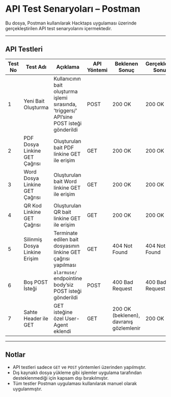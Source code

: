 #  API Test Senaryoları – Postman

Bu dosya, Postman kullanılarak Hacktaps uygulaması üzerinde gerçekleştirilen API test senaryolarını içermektedir.

---

## API Testleri 

| Test No | Test Adı | Açıklama | API Yöntemi | Beklenen Sonuç | Gerçekleşen Sonuç | Durum |
|---------|----------|----------|-------------|----------------|--------------------|--------|
| 1 | Yeni Bait Oluşturma | Kullanıcının bait oluşturma işlemi sırasında, 'triggers/' API’sine POST isteği gönderildi| POST | 200 OK | 200 OK | ✅ |
| 2 | PDF Dosya Linkine GET Çağrısı | Oluşturulan bait PDF linkine GET ile erişim | GET | 200 OK | 200 OK | ✅ |
| 3 | Word Dosya Linkine GET Çağrısı | Oluşturulan bait Word linkine GET ile erişim | GET | 200 OK | 200 OK | ✅ |
| 4 | QR Kod Linkine GET Çağrısı | Oluşturulan QR bait linkine GET ile erişim | GET | 200 OK | 200 OK | ✅ |
| 5 | Silinmiş Dosya Linkine Erişim | Terminate edilen bait dosyasının linkine GET çağrısı yapılması | GET | 404 Not Found | 404 Not Found | ✅ |
| 6 | Boş POST İsteği | `alarmuse/` endpointine body’siz POST isteği gönderildi | POST | 400 Bad Request | 400 Bad Request | ✅ |
| 7 | Sahte Header ile GET | GET isteğine özel User-Agent eklendi | GET | 200 OK (beklenen), davranış gözlemlenir | 200 OK | ✅ |

---

##  Notlar

- API testleri sadece `GET` ve `POST` yöntemleri üzerinden yapılmıştır.
- Dış kaynaklı dosya yükleme gibi işlemler uygulama tarafından desteklenmediği için kapsam dışı bırakılmıştır.
- Tüm testler Postman uygulaması kullanılarak manuel olarak uygulanmıştır.
